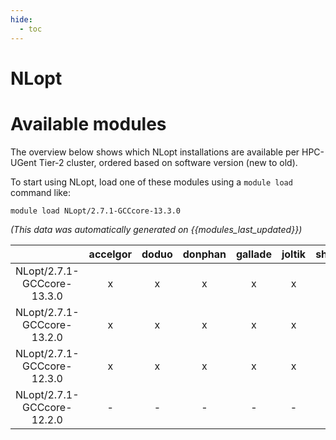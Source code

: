 ```yaml
---
hide:
  - toc
---
```


NLopt
=====

# Available modules


The overview below shows which NLopt installations are available per HPC-UGent Tier-2 cluster, ordered based on software version (new to old).

To start using NLopt, load one of these modules using a `module load` command like:

```shell
module load NLopt/2.7.1-GCCcore-13.3.0
```

*(This data was automatically generated on {{modules_last_updated}})*  

| |accelgor|doduo|donphan|gallade|joltik|shinx|
| :---: | :---: | :---: | :---: | :---: | :---: | :---: |
|NLopt/2.7.1-GCCcore-13.3.0|x|x|x|x|x|x|
|NLopt/2.7.1-GCCcore-13.2.0|x|x|x|x|x|x|
|NLopt/2.7.1-GCCcore-12.3.0|x|x|x|x|x|x|
|NLopt/2.7.1-GCCcore-12.2.0|-|-|-|-|-|x|
